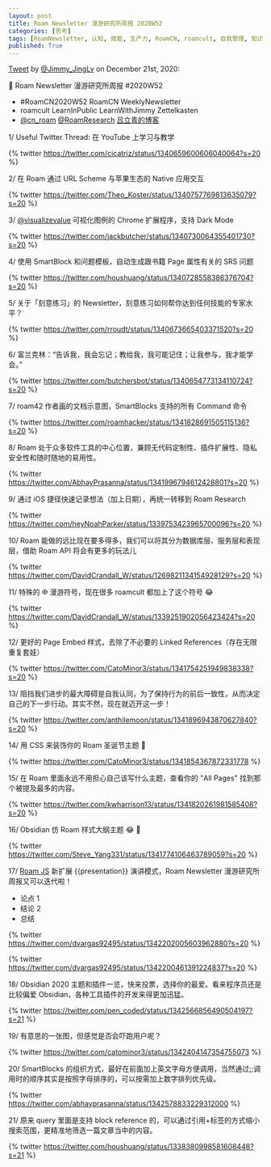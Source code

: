 ```yaml
---
layout: post
title: Roam Newsletter 漫游研究所周报 2020W52
categories: [思考]
tags: [RoamNewsletter, 认知, 效能, 生产力, RoamCN, roamcult, 自我管理, 知识创造, RoamResearch]
published: True
---
```


[Tweet](https://twitter.com/i/status/1340859568281116677) by [@Jimmy_JingLv](https://twitter.com/Jimmy_JingLv) on December 21st, 2020:

📮 Roam Newsletter 漫游研究所周报 #2020W52

- #RoamCN2020W52 RoamCN WeeklyNewsletter
- roamcult LearnInPublic LearnWithJimmy Zettelkasten
- [@cn_roam](https://twitter.com/cn_roam) [@RoamResearch](https://twitter.com/RoamResearch) [吕立青的博客](https://roamcult.vip)

1/ Useful Twitter Thread: 在 YouTube 上学习与教学

{% twitter https://twitter.com/cicatriz/status/1340659600606040064?s=20 %}

2/ 在 Roam 通过 URL Scheme 与苹果生态的 Native 应用交互

{% twitter https://twitter.com/Theo_Koster/status/1340757769813635079?s=20 %}

3/ [@visualizevalue](https://twitter.com/visualizevalue) 可视化图例的 Chrome 扩展程序，支持 Dark Mode

{% twitter https://twitter.com/jackbutcher/status/1340730064355401730?s=20 %}

4/ 使用 SmartBlock 和问题模板，自动生成跟书籍 Page 属性有关的 SRS 问题

{% twitter https://twitter.com/houshuang/status/1340728558386376704?s=20 %}

5/ 关于「刻意练习」的 Newsletter，刻意练习如何帮你达到任何技能的专家水平？

{% twitter https://twitter.com/rroudt/status/1340673665403371520?s=20 %}

6/ 富兰克林：“告诉我，我会忘记；教给我，我可能记住；让我参与，我才能学会。”

{% twitter https://twitter.com/butchersbot/status/1340654773134110724?s=20 %}

7/ roam42 作者画的文档示意图，SmartBlocks 支持的所有 Command 命令

{% twitter https://twitter.com/roamhacker/status/1341828691505115136?s=20 %}

8/ Roam 处于众多软件工具的中心位置，兼顾无代码定制性、插件扩展性、隐私安全性和随时随地的易用性。

{% twitter https://twitter.com/AbhayPrasanna/status/1341996794612428801?s=20 %}

9/ 通过 iOS 捷径快速记录想法（加上日期），再统一转移到 Roam Research

{% twitter https://twitter.com/heyNoahParker/status/1339753423965700096?s=20 %}

10/ Roam 能做的远比现在要多得多，我们可以将其分为数据库层、服务层和表现层，借助 Roam API 将会有更多的玩法儿

{% twitter https://twitter.com/DavidCrandall_W/status/1269821134154928129?s=20 %}

11/ 特殊的 𐃏 漫游符号，现在很多 roamcult 都加上了这个符号 😂

{% twitter https://twitter.com/DavidCrandall_W/status/1339251902056423424?s=20 %}

12/ 更好的 Page Embed 样式，去除了不必要的 Linked References（存在无限重复套娃）

{% twitter https://twitter.com/CatoMinor3/status/1341754251949838338?s=20 %}

13/ 阻挡我们进步的最大障碍是自我认同，为了保持行为的前后一致性，从而决定自己的下一步行动。其实不然，现在就迈开这一步！

{% twitter https://twitter.com/anthilemoon/status/1341896943870627840?s=20 %}

14/ 用 CSS 来装饰你的 Roam 圣诞节主题 🎄

{% twitter https://twitter.com/CatoMinor3/status/1341854367872331778 %}

15/ 在 Roam 里面永远不用担心自己该写什么主题，查看你的 "All Pages" 找到那个被提及最多的内容。

{% twitter https://twitter.com/kwharrison13/status/1341820261981585408?s=20 %}

16/ Obsidian 仿 Roam 样式大纲主题 😂 🎨

{% twitter https://twitter.com/Steve_Yang331/status/1341774106463789059?s=20 %}

17/ [Roam JS](http://roamjs.com) 新扩展 {{presentation}} 演讲模式，Roam Newsletter 漫游研究所周报又可以迭代啦！

- 论点 1
- 结论 2
- 总结

{% twitter   https://twitter.com/dvargas92495/status/1342202005603962880?s=20 %}

{% twitter   https://twitter.com/dvargas92495/status/1342200461391224837?s=20 %}

18/ Obsidian 2020 主题和插件一览，快来投票，选择你的最爱。看来程序员还是比较偏爱 Obsidian，各种工具插件的开发来得更加迅猛。

{% twitter https://twitter.com/pen_coded/status/1342566856490504197?s=21 %}

19/ 有意思的一张图，但感觉是否会吓跑用户呢？

{% twitter https://twitter.com/catominor3/status/1342404147354755073 %}

20/ SmartBlocks 的组织方式，最好在前面加上英文字母方便调用，当然通过;;调用时的顺序其实是按照字母排序的，可以按需加上数字排列优先级。

{% twitter https://twitter.com/abhayprasanna/status/1342578833229312000 %}

21/ 原来 query 里面是支持 block reference 的，可以通过引用+标签的方式缩小搜索范围，更精准地筛选一篇文章当中的内容。

{% twitter https://twitter.com/houshuang/status/1338380998581608448?s=21 %}
